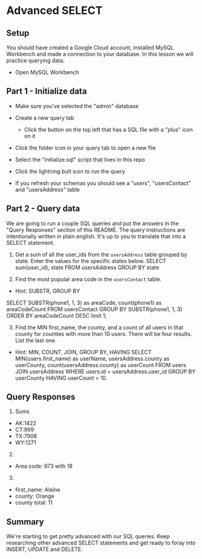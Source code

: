 # Advanced SELECT

## Setup

You should have created a Google Cloud account, installed MySQL Workbench and made a connection to your database. In this lesson we will practice querying data.

* Open MySQL Workbench

## Part 1 - Initialize data

* Make sure you've selected the "admin" database

* Create a new query tab
  * Click the button on the top left that has a SQL file with a "plus" icon on it

* Click the folder icon in your query tab to open a new file

* Select the "initialize.sql" script that lives in this repo

* Click the lightning bolt icon to run the query

* If you refresh your schemas you should see a "users", "usersContact" and "usersAddress" table

## Part 2 - Query data

We are going to run a couple SQL queries and put the answers in the "Query Responses" section of this README. The query instructions are intentionally written in plain english. It's up to you to translate that into a SELECT statement.

1. Get a sum of all the user_ids from the `usersAddress` table grouped by state. Enter the values for the specific states below.
SELECT
sum(user_id),
state
FROM usersAddress
GROUP BY state

2. Find the most popular area code in the `usersContact` table. 
  * Hint: SUBSTR, GROUP BY

SELECT   SUBSTR(phone1, 1, 3) as areaCode,
   count(phone1) as areaCodeCount
 FROM
	usersContact
GROUP BY
    SUBSTR(phone1, 1, 3)
 ORDER BY	areaCodeCount DESC
    limit 1;


3. Find the MIN first_name, the county, and a count of all users in that county for counties with more than 10 users. There will be four results. List the last one. 
  * Hint: MIN, COUNT, JOIN, GROUP BY, HAVING
 SELECT
     MIN(users.first_name) as userName,
    usersAddress.county as userCounty,
    count(usersAddress.county) as userCount
 FROM
	users
 JOIN
 	usersAddress
WHERE
 	users.id = usersAddress.user_id
 GROUP BY
     userCounty
HAVING
	userCount > 10

## Query Responses

1. Sums
  * AK:1422
  * CT:999
  * TX:7908
  * WY:1271

2.
  * Area code: 973 with 18

3.
  * first_name: Alaine
  * county: Orange
  * county total: 11


## Summary

We're starting to get pretty advanced with our SQL queries. Keep researching other advanced SELECT statements and get ready to foray into INSERT, UPDATE and DELETE.